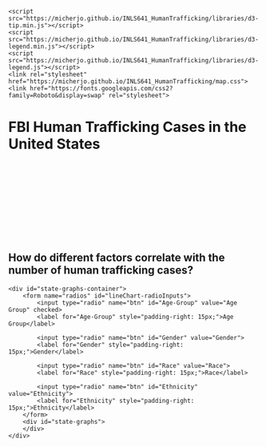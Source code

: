 <!DOCTYPE html>
<html lang="en">
<head>
    <meta charset="UTF-8">
    <title>Human Trafficking in the US</title>
    <script src="https://micherjo.github.io/INLS641_HumanTrafficking/libraries/d3.v5.js"></script>
    <script src="https://micherjo.github.io/INLS641_HumanTrafficking/libraries/d3.v5.min.js"></script>
    <script src="https://micherjo.github.io/INLS641_HumanTrafficking/topojson@3"></script>
    <script src="https://micherjo.github.io/INLS641_HumanTrafficking/main.js"></script>
   
 
    <script src="https://micherjo.github.io/INLS641_HumanTrafficking/libraries/d3-tip.min.js"></script>
    <script src="https://micherjo.github.io/INLS641_HumanTrafficking/libraries/d3-legend.min.js"></script>
    <script src="https://micherjo.github.io/INLS641_HumanTrafficking/libraries/d3-legend.js"></script>
    <link rel="stylesheet" href="https://micherjo.github.io/INLS641_HumanTrafficking/map.css">
    <link href="https://fonts.googleapis.com/css2?family=Roboto&display=swap" rel="stylesheet">
</head>

<body>
<div id="mapdiv">
    <div class="heading">
        <h1>FBI Human Trafficking Cases in the United States</h1>
    </div>
    <svg id="mapsvg_pr">
        <defs>
            <pattern id="hash" patternUnits="userSpaceOnUse" patternTransform="rotate(45)" width="8" height="8" x="0" y="0">
                <g id="hash-g">
                    <path d="M 0 0 L 0 10"></path>
                </g>
            </pattern>
          </defs>
    </svg>
</div>

<div class="State-Comparisons">
    <h2>How do different factors correlate with the number of human trafficking cases?</h2>

    <div id="state-graphs-container">
        <form name="radios" id="lineChart-radioInputs">
            <input type="radio" name="btn" id="Age-Group" value="Age Group" checked>
            <label for="Age-Group" style="padding-right: 15px;">Age Group</label>

            <input type="radio" name="btn" id="Gender" value="Gender">
            <label for="Gender" style="padding-right: 15px;">Gender</label>

            <input type="radio" name="btn" id="Race" value="Race">
            <label for="Race" style="padding-right: 15px;">Race</label>

            <input type="radio" name="btn" id="Ethnicity" value="Ethnicity">
            <label for="Ethnicity" style="padding-right: 15px;">Ethnicity</label>
        </form>
        <div id="state-graphs">
        </div>
    </div>
</div>

</body>
</html>


